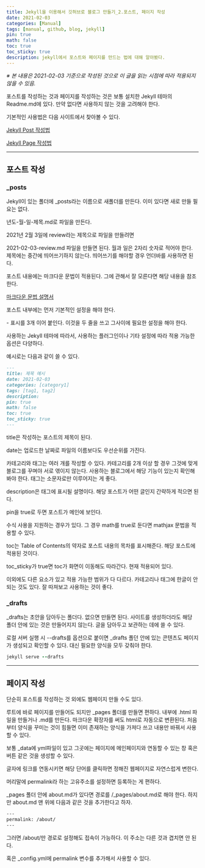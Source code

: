 ```yaml
---
title: Jekyll을 이용해서 깃허브로 블로그 만들기_2.포스트, 페이지 작성
date: 2021-02-03
categories: [Manual]
tags: [manual, github, blog, jekyll]
pin: true
math: false
toc: true
toc_sticky: true
description: jekyll에서 포스트와 페이지를 만드는 법에 대해 알아봤다.
---
```


_※ 본 내용은 2021-02-03 기준으로 작성된 것으로 이 글을 읽는 시점에 따라 적용되지 않을 수 있음._

포스트를 작성하는 것과 페이지를 작성하는 것은 보통 설치한 Jekyll 테마의 Readme.md에 있다. 만약 없다면 사용하지 않는 것을 고려해야 한다.

기본적인 사용법은 다음 사이트에서 찾아볼 수 있다.

[Jekyll Post 작성법](https://jekyllrb-ko.github.io/docs/posts/)

[Jekyll Page 작성법](https://jekyllrb-ko.github.io/docs/pages/)

***

## __포스트 작성__

### __\_posts__

Jekyll이 있는 폴더에 _posts라는 이름으로 새폴더를 만든다. 이미 있다면 새로 만들 필요는 없다.

년도-월-일-제목.md로 파일을 만든다.

2021년 2월 3일에 review라는 제목으로 파일을 만들려면

2021-02-03-review.md 파일을 만들면 된다. 월과 일은 2자리 숫자로 적어야 한다. 제목에는 중간에 띄어쓰기하지 않는다. 띄어쓰기를 해야할 경우 언더바를 사용하면 된다.

포스트 내용에는 마크다운 문법이 적용된다. 그에 관해서 잘 모른다면 해당 내용을 참조한다.

[마크다운 문법 설명서](https://chalgx.github.io/manual/MardkdownSyntax/)

포스트 내부에는 먼저 기본적인 설정을 해야 한다.

\- 표시를 3개 이어 붙인다. 이것을 두 줄을 쓰고 그사이에 필요한 설정을 해야 한다.

사용하는 Jekyll 테마에 따라서, 사용하는 플러그인이나 기타 설정에 따라 적용 가능한 옵션은 다양하다.

예시로는 다음과 같이 쓸 수 있다.

```markdown
---
title: 제목 예시
date: 2021-02-03
categories: [category1]
tags: [tag1, tag2]
description: 
pin: true
math: false
toc: true
toc_sticky: true
---
```

title은 작성하는 포스트의 제목이 된다.

date는 업로드한 날짜로 파일의 이름보다도 우선순위를 가진다.

카테고리와 태그는 여러 개를 작성할 수 있다. 카테고리를 2개 이상 할 경우 그것에 맞게 블로그를 꾸며야 서로 엮이지 않는다. 사용하는 블로그에서 해당 기능이 있는지 확인해봐야 한다. 태그는 소문자로만 이루어지는 게 좋다.

description은 태그에 표시될 설명이다. 해당 포스트가 어떤 글인지 간략하게 적으면 된다.

pin을 true로 두면 포스트가 메인에 보인다.

수식 사용을 지원하는 경우가 있다. 그 경우 math를 true로 둔다면 mathjax 문법을 적용할 수 있다.

toc는 Table of Contents의 약자로 포스트 내용의 목차를 표시해준다. 해당 포스트에 적용된 것이다.

toc_sticky가 true면 toc가 화면이 이동해도 따라간다. 현재 적용되어 있다.

이외에도 다른 요소가 있고 적용 가능한 범위가 다 다르다. 카테고리나 태그에 한글이 안 되는 것도 있다. 잘 따져보고 사용하는 것이 좋다.

### __\_drafts__

_drafts는 초안을 담아두는 폴더다. 없으면 만들면 된다. 사이트를 생성하더라도 해당 폴더 안에 있는 것은 만들어지지 않는다. 글을 담아두고 보관하는 데에 쓸 수 있다.

로컬 서버 실행 시 --drafts를 옵션으로 붙이면 _drafts 폴던 안에 있는 콘텐츠도 페이지가 생성되고 확인할 수 있다. 대신 필요한 양식을 모두 갖춰야 한다.

```ruby
jekyll serve --drafts
```

***

## __페이지 작성__

단순히 포스트를 작성하는 것 외에도 웹페이지 만들 수도 있다.

루트에 바로 페이지를 만들어도 되지만 _pages 폴더를 만들면 편하다. 내부에 .html 파일을 만들거나 .md를 만든다. 마크다운 확장자를 써도 html로 자동으로 변환된다. 처음부터 양식을 꾸미는 것이 힘들면 이미 존재하는 양식을 가져다 쓰고 내용만 바꿔서 사용할 수 있다.

보통 _data에 yml파일이 있고 그곳에는 페이지에 메인페이지와 연동할 수 있는 창 혹은 버튼 같은 것을 생성할 수 있다.

글자에 링크를 연동시키면 해당 단어를 클릭하면 정해진 웹페이지로 자연스럽게 변한다.

머리말에 permalink라 하는 고유주소를 설정하면 등록하는 게 편하다.

_pages 폴더 안에 about.md가 있다면 경로를 /_pages/about.md로 해야 한다. 하지만 about.md 맨 위에 다음과 같은 것을 추가한다고 하자.

```html
---
permalink: /about/
---
```

그러면 /about/만 경로로 설정해도 접속이 가능하다. 이 주소는 다른 것과 겹치면 안 된다.

혹은 _config.yml에 permalink 변수를 추가해서 사용할 수 있다.
